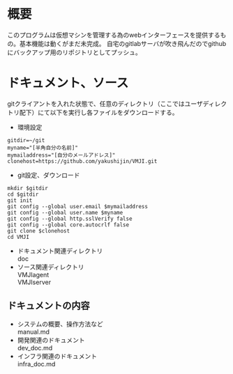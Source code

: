 # 概要
このプログラムは仮想マシンを管理する為のwebインターフェースを提供するもの。基本機能は動くがまだ未完成。
自宅のgitlabサーバが吹き飛んだのでgithubにバックアップ用のリポジトリとしてプッシュ。

# ドキュメント、ソース
gitクライアントを入れた状態で、任意のディレクトリ（ここではユーザディレクトリ配下）にて以下を実行し各ファイルをダウンロードする。

- 環境設定
```
gitdir=~/git
myname="[半角自分の名前]"
mymailaddress="[自分のメールアドレス]"
clonehost=https://github.com/yakushijin/VMJI.git

```
- git設定、ダウンロード
```
mkdir $gitdir
cd $gitdir
git init
git config --global user.email $mymailaddress
git config --global user.name $myname
git config --global http.sslVerify false
git config --global core.autocrlf false
git clone $clonehost
cd VMJI
```
- ドキュメント関連ディレクトリ  
doc  
- ソース関連ディレクトリ  
VMJIagent  
VMJIserver

## ドキュメントの内容
- システムの概要、操作方法など  
manual.md
- 開発関連のドキュメント  
dev_doc.md
- インフラ関連のドキュメント  
infra_doc.md
